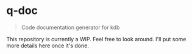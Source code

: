 q-doc
=====

> Code documentation generator for kdb 

This repository is currently a WIP. Feel free to look around. I'll put some more details here once it's done.
